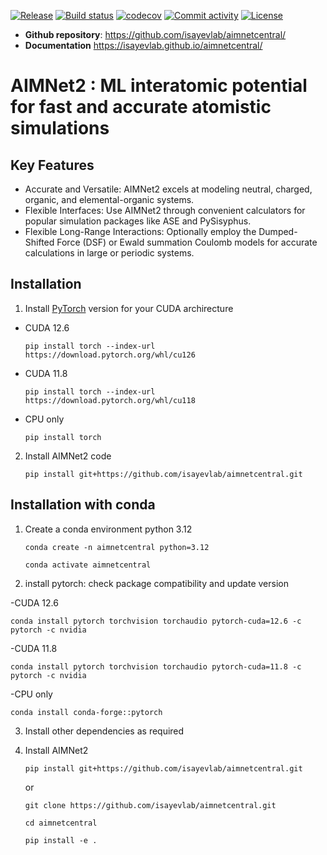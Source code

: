 [![Release](https://img.shields.io/github/v/release/isayevlab/aimnetcentral)](https://img.shields.io/github/v/release/isayevlab/aimnetcentral)
[![Build status](https://img.shields.io/github/actions/workflow/status/isayevlab/aimnetcentral/main.yml?branch=main)](https://github.com/isayevlab/aimnetcentral/actions/workflows/main.yml?query=branch%3Amain)
[![codecov](https://codecov.io/gh/isayevlab/aimnetcentral/branch/main/graph/badge.svg)](https://codecov.io/gh/isayevlab/aimnetcentral)
[![Commit activity](https://img.shields.io/github/commit-activity/m/isayevlab/aimnetcentral)](https://img.shields.io/github/commit-activity/m/isayevlab/aimnetcentral)
[![License](https://img.shields.io/github/license/isayevlab/aimnetcentral)](https://img.shields.io/github/license/isayevlab/aimnetcentral)

- **Github repository**: <https://github.com/isayevlab/aimnetcentral/>
- **Documentation** <https://isayevlab.github.io/aimnetcentral/>

# AIMNet2 : ML interatomic potential for fast and accurate atomistic simulations

## Key Features

- Accurate and Versatile: AIMNet2 excels at modeling neutral, charged, organic, and elemental-organic systems.
- Flexible Interfaces: Use AIMNet2 through convenient calculators for popular simulation packages like ASE and PySisyphus.
- Flexible Long-Range Interactions: Optionally employ the Dumped-Shifted Force (DSF) or Ewald summation Coulomb models for accurate calculations in large or periodic systems.

## Installation

1. Install [PyTorch](https://pytorch.org/) version for your CUDA archirecture

- CUDA 12.6

  `pip install torch --index-url https://download.pytorch.org/whl/cu126`

- CUDA 11.8

  `pip install torch --index-url https://download.pytorch.org/whl/cu118`

- CPU only

  `pip install torch`

2. Install AIMNet2 code

   `pip install git+https://github.com/isayevlab/aimnetcentral.git`

## Installation with conda
1. Create a conda environment python 3.12

   `conda create -n aimnetcentral python=3.12`

   `conda activate aimnetcentral`

2. install pytorch: check package compatibility and update version

-CUDA  12.6

   `conda install pytorch torchvision torchaudio pytorch-cuda=12.6 -c pytorch -c nvidia` 

-CUDA  11.8

   `conda install pytorch torchvision torchaudio pytorch-cuda=11.8 -c pytorch -c nvidia` 

-CPU only

   `conda install conda-forge::pytorch` 

3. Install other dependencies as required

4. Install AIMNet2

   `pip install git+https://github.com/isayevlab/aimnetcentral.git`

   or

   `git clone https://github.com/isayevlab/aimnetcentral.git`

   `cd aimnetcentral`

   `pip install -e .`